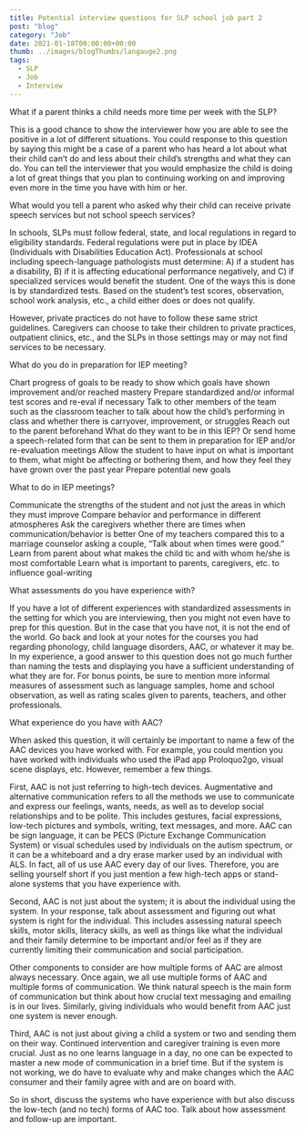 ```yaml
---
title: Potential interview questions for SLP school job part 2
post: "blog"
category: "Job"
date: 2021-01-18T00:00:00+00:00
thumb: ../images/blogThumbs/langauge2.png
tags:
  - SLP
  - Job
  - Interview
---
```


What if a parent thinks a child needs more time per week with the SLP?

This is a good chance to show the interviewer how you are able to see the positive in a lot of different situations. You could response to this question by saying this might be a case of a parent who has heard a lot about what their child can’t do and less about their child’s strengths and what they can do. You can tell the interviewer that you would emphasize the child is doing a lot of great things that you plan to continuing working on and improving even more in the time you have with him or her.

What would you tell a parent who asked why their child can receive private speech services but not school speech services?

In schools, SLPs must follow federal, state, and local regulations in regard to eligibility standards. Federal regulations were put in place by IDEA (Individuals with Disabilities Education Act). Professionals at school including speech-language pathologists must determine: A) if a student has a disability, B) if it is affecting educational performance negatively, and C) if specialized services would benefit the student. One of the ways this is done is by standardized tests. Based on the student’s test scores, observation, school work analysis, etc., a child either does or does not qualify.

However, private practices do not have to follow these same strict guidelines. Caregivers can choose to take their children to private practices, outpatient clinics, etc., and the SLPs in those settings may or may not find services to be necessary.

What do you do in preparation for IEP meeting?

Chart progress of goals to be ready to show which goals have shown improvement and/or reached mastery
Prepare standardized and/or informal test scores and re-eval if necessary
Talk to other members of the team such as the classroom teacher to talk about how the child’s performing in class and whether there is carryover, improvement, or struggles
Reach out to the parent beforehand
What do they want to be in this IEP?
Or send home a speech-related form that can be sent to them in preparation for IEP and/or re-evaluation meetings
Allow the student to have input on what is important to them, what might be affecting or bothering them, and how they feel they have grown over the past year
Prepare potential new goals

What to do in IEP meetings?

Communicate the strengths of the student and not just the areas in which they must improve
Compare behavior and performance in different atmospheres
Ask the caregivers whether there are times when communication/behavior is better
One of my teachers compared this to a marriage counselor asking a couple, “Talk about when times were good.”
Learn from parent about what makes the child tic and with whom he/she is most comfortable
Learn what is important to parents, caregivers, etc. to influence goal-writing

What assessments do you have experience with?

If you have a lot of different experiences with standardized assessments in the setting for which you are interviewing, then you might not even have to prep for this question. But in the case that you have not, it is not the end of the world. Go back and look at your notes for the courses you had regarding phonology, child language disorders, AAC, or whatever it may be. In my experience, a good answer to this question does not go much further than naming the tests and displaying you have a sufficient understanding of what they are for. For bonus points, be sure to mention more informal measures of assessment such as language samples, home and school observation, as well as rating scales given to parents, teachers, and other professionals.

What experience do you have with AAC?

When asked this question, it will certainly be important to name a few of the AAC devices you have worked with. For example, you could mention you have worked with individuals who used the iPad app Proloquo2go, visual scene displays, etc. However, remember a few things.

First, AAC is not just referring to high-tech devices. Augmentative and alternative communication refers to all the methods we use to communicate and express our feelings, wants, needs, as well as to develop social relationships and to be polite. This includes gestures, facial expressions, low-tech pictures and symbols, writing, text messages, and more. AAC can be sign language, it can be PECS (Picture Exchange Communication System) or visual schedules used by individuals on the autism spectrum, or it can be a whiteboard and a dry erase marker used by an individual with ALS. In fact, all of us use AAC every day of our lives. Therefore, you are selling yourself short if you just mention a few high-tech apps or stand-alone systems that you have experience with.

Second, AAC is not just about the system; it is about the individual using the system. In your response, talk about assessment and figuring out what system is right for the individual. This includes assessing natural speech skills, motor skills, literacy skills, as well as things like what the individual and their family determine to be important and/or feel as if they are currently limiting their communication and social participation.

Other components to consider are how multiple forms of AAC are almost always necessary. Once again, we all use multiple forms of AAC and multiple forms of communication. We think natural speech is the main form of communication but think about how crucial text messaging and emailing is in our lives. Similarly, giving individuals who would benefit from AAC just one system is never enough.

Third, AAC is not just about giving a child a system or two and sending them on their way. Continued intervention and caregiver training is even more crucial. Just as no one learns language in a day, no one can be expected to master a new mode of communication in a brief time. But if the system is not working, we do have to evaluate why and make changes which the AAC consumer and their family agree with and are on board with.

So in short, discuss the systems who have experience with but also discuss the low-tech (and no tech) forms of AAC too. Talk about how assessment and follow-up are important.
